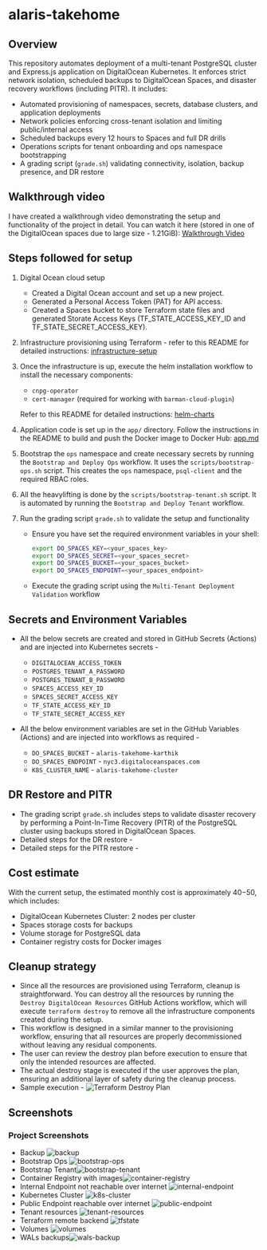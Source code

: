 # alaris-takehome

## Overview  
This repository automates deployment of a multi-tenant PostgreSQL cluster and Express.js application on DigitalOcean Kubernetes. It enforces strict network isolation, scheduled backups to DigitalOcean Spaces, and disaster recovery workflows (including PITR). It includes:

- Automated provisioning of namespaces, secrets, database clusters, and application deployments  
- Network policies enforcing cross-tenant isolation and limiting public/internal access  
- Scheduled backups every 12 hours to Spaces and full DR drills  
- Operations scripts for tenant onboarding and ops namespace bootstrapping  
- A grading script (`grade.sh`) validating connectivity, isolation, backup presence, and DR restore  

## Walkthrough video
I have created a walkthrough video demonstrating the setup and functionality of the project in detail. You can watch it here (stored in one of the DigitalOcean spaces due to large size - 1.21GiB): [Walkthrough Video](https://alaris-takehome-karthik.nyc3.digitaloceanspaces.com/walkthrough-video.mov)

## Steps followed for setup

1. Digital Ocean cloud setup
   - Created a Digital Ocean account and set up a new project.
   - Generated a Personal Access Token (PAT) for API access.
   - Created a Spaces bucket to store Terraform state files and generated Storate Access Keys (TF_STATE_ACCESS_KEY_ID and TF_STATE_SECRET_ACCESS_KEY).

2. Infrastructure provisioning using Terraform - refer to this README for detailed instructions: [infrastructure-setup](READMEs/infrastructure.md)

3. Once the infrastructure is up, execute the helm installation workflow to install the necessary components:
    - `cnpg-operator`
    - `cert-manager` (required for working with `barman-cloud-plugin`)
  
    Refer to this README for detailed instructions: [helm-charts](READMES/charts.md)

4. Application code is set up in the `app/` directory. Follow the instructions in the README to build and push the Docker image to Docker Hub: [app.md](READMES/app.md)

5. Bootstrap the `ops` namespace and create necessary secrets by running the `Bootstrap and Deploy Ops` workflow. It uses the `scripts/bootstrap-ops.sh` script. This creates the `ops` namespace, `psql-client` and the required RBAC roles.

6. All the heavylifting is done by the `scripts/bootstrap-tenant.sh` script. It is automated by running the `Bootstrap and Deploy Tenant` workflow.

7. Run the grading script `grade.sh` to validate the setup and functionality
   - Ensure you have set the required environment variables in your shell:
     ```bash
     export DO_SPACES_KEY=<your_spaces_key>
     export DO_SPACES_SECRET=<your_spaces_secret>
     export DO_SPACES_BUCKET=<your_spaces_bucket>
     export DO_SPACES_ENDPOINT=<your_spaces_endpoint>
     ```
   - Execute the grading script using the `Multi-Tenant Deployment Validation` workflow

## Secrets and Environment Variables

- All the below secrets are created and stored in GitHub Secrets (Actions) and are injected into Kubernetes secrets - 
  - `DIGITALOCEAN_ACCESS_TOKEN`
  - `POSTGRES_TENANT_A_PASSWORD`
  - `POSTGRES_TENANT_B_PASSWORD`
  - `SPACES_ACCESS_KEY_ID`
  - `SPACES_SECRET_ACCESS_KEY`
  - `TF_STATE_ACCESS_KEY_ID`
  - `TF_STATE_SECRET_ACCESS_KEY`

- All the below environment variables are set in the GitHub Variables (Actions) and are injected into workflows as required - 
  - `DO_SPACES_BUCKET` - `alaris-takehome-karthik`
  - `DO_SPACES_ENDPOINT` - `nyc3.digitaloceanspaces.com`
  - `K8S_CLUSTER_NAME` - `alaris-takehome-cluster`

## DR Restore and PITR
- The grading script `grade.sh` includes steps to validate disaster recovery by performing a Point-In-Time Recovery (PITR) of the PostgreSQL cluster using backups stored in DigitalOcean Spaces.
- Detailed steps for the DR restore - 
- Detailed steps for the PITR restore - 

## Cost estimate
With the current setup, the estimated monthly cost is approximately $40-$50, which includes:
- DigitalOcean Kubernetes Cluster: 2 nodes per cluster
- Spaces storage costs for backups
- Volume storage for PostgreSQL data
- Container registry costs for Docker images

## Cleanup strategy
- Since all the resources are provisioned using Terraform, cleanup is straightforward. You can destroy all the resources by running the `Destroy DigitalOcean Resources` GitHub Actions workflow, which will execute `terraform destroy` to remove all the infrastructure components created during the setup.
- This workflow is designed in a similar manner to the provisioning workflow, ensuring that all resources are properly decommissioned without leaving any residual components.
- The user can review the destroy plan before execution to ensure that only the intended resources are affected.
- The actual destroy stage is executed if the user approves the plan, ensuring an additional layer of safety during the cleanup process.
- Sample execution - ![Terraform Destroy Plan](https://github.com/karthikmurali60/alaris-takehome/actions/runs/17601342400/job/50003731620)

## Screenshots

### Project Screenshots

- Backup ![backup](screenshots/backup.png)
- Bootstrap Ops ![bootstrap-ops](screenshots/bootstrap-ops.png)
- Bootstrap Tenant![bootstrap-tenant](screenshots/bootstrap-tenant.png)
- Container Registry with images![container-registry](screenshots/container-registry.png)
- Internal Endpoint not reachable over internet ![internal-endpoint](screenshots/internal-endpoint.png)
- Kubernetes Cluster ![k8s-cluster](screenshots/k8s-cluster.png)
- Public Endpoint reachable over internet ![public-endpoint](screenshots/public-endpoint.png)
- Tenant resources ![tenant-resources](screenshots/tenant-resources.png)
- Terraform remote backend ![tfstate](screenshots/tfstate.png)
- Volumes ![volumes](screenshots/volumes.png)
- WALs backups![wals-backup](screenshots/wals-backup.png)
